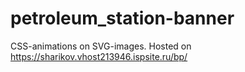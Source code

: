 # petroleum_station-banner

CSS-animations on SVG-images.
Hosted on https://sharikov.vhost213946.ispsite.ru/bp/
